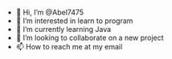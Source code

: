 - 👋 Hi, I’m @Abel7475
- 👀 I’m interested in learn to program
- 🌱 I’m currently learning Java
- 💞️ I’m looking to collaborate on a new project
- 📫 How to reach me at my email

<!---
Abel7475/Abel7475 is a ✨ special ✨ repository because its `README.md` (this file) appears on your GitHub profile.
You can click the Preview link to take a look at your changes.
--->
